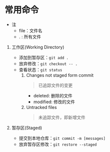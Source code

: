 # 常用命令

+ 注
  + file：文件名
  + . : 所有文件
1. 工作区(Working Directory)
   + 添加到暂存区：`git add .`
   + 放弃修改：`git checkout -- .`
   + 查看状态：`git status`
     1. Changes not staged form commit
        > 已追踪文件的变更 
        + deleted: 删除的文件
        + modified: 修改的文件 
     2. Untracked files
        > 未追踪文件，即新增文件 

2. 暂存区(Staged)
   + 提交到本地仓库：`git commit -m [messages]`
   + 放弃暂存区修改：`git restore --staged`